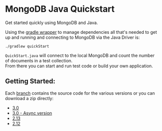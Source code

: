 # MongoDB Java Quickstart

Get started quickly using MongoDB and Java.  

Using the [gradle wrapper](http://gradle.org/docs/current/userguide/gradle_wrapper.html) to manage dependencies all 
that's needed to get up and running and connecting to MongoDB via the Java Driver is:

```
./gradlew quickStart
```

`QuickStart.java` will connect to the local MongoDB and count the number of documents in a test collection.  
From there you can start and run test code or build your own application.


## Getting Started:
Each [branch](https://github.com/rozza/mongo-java-quickstart/branches) contains the source code for the various versions or you can download a zip directly:
 
 * [3.0](https://github.com/rozza/mongo-java-quickstart/archive/3.0.zip)
 * [3.0 - Async version](https://github.com/rozza/mongo-java-quickstart/archive/3.0-async.zip)
 * [2.13](https://github.com/rozza/mongo-java-quickstart/archive/2.13.zip)
 * [2.12](https://github.com/rozza/mongo-java-quickstart/archive/2.12.zip)
 
